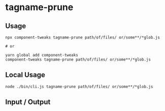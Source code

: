 # tagname-prune


## Usage

```
npx component-tweaks tagname-prune path/of/files/ or/some**/*glob.js

# or

yarn global add component-tweaks
component-tweaks tagname-prune path/of/files/ or/some**/*glob.js
```

## Local Usage
```
node ./bin/cli.js tagname-prune path/of/files/ or/some**/*glob.js
```

## Input / Output

<!--FIXTURES_TOC_START-->
<!--FIXTURES_TOC_END-->

<!--FIXTURES_CONTENT_START-->
<!--FIXTURES_CONTENT_END-->